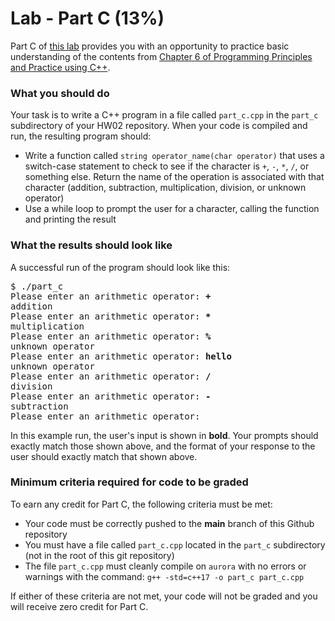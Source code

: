 # Lab - Part C (13%)

Part C of [this lab](../README.md) provides you with an opportunity to practice basic understanding of the contents from [Chapter 6 of Programming Principles and Practice using C++][textbook].

### What you should do

Your task is to write a C++ program in a file called `part_c.cpp` in the `part_c` subdirectory of your HW02 repository. When your code is compiled and run, the resulting program should:
* Write a function called `string operator_name(char operator)` that uses a switch-case statement to check to see if the character is `+`, `-`, `*`, `/`, or something else. Return the name of the operation is associated with that character (addition, subtraction, multiplication, division, or unknown operator)
* Use a while loop to prompt the user for a character, calling the function and printing the result


### What the results should look like

A successful run of the program should look like this:
<pre>$ ./part_c
Please enter an arithmetic operator: <b>+</b>
addition
Please enter an arithmetic operator: <b>*</b>
multiplication
Please enter an arithmetic operator: <b>%</b>
unknown operator
Please enter an arithmetic operator: <b>hello</b>
unknown operator
Please enter an arithmetic operator: <b>/</b>
division
Please enter an arithmetic operator: <b>-</b>
subtraction
Please enter an arithmetic operator:
</pre>

In this example run, the user's input is shown in **bold**.
Your prompts should exactly match those shown above, and the format of your response to the user should exactly match that shown above.


### Minimum criteria required for code to be graded

To earn any credit for Part C, the following criteria must be met:
* Your code must be correctly pushed to the **main** branch of this Github repository
* You must have a file called `part_c.cpp` located in the `part_c` subdirectory (not in the root of this git repository)
* The file `part_c.cpp` must cleanly compile on `aurora` with no errors or warnings with the command: `g++ -std=c++17 -o part_c part_c.cpp`


If either of these criteria are not met, your code will not be graded and you will receive zero credit for Part C.



[textbook]: https://learning.oreilly.com/library/view/programming-principles-and/9780133796759/ch06.xhtml#ch06

